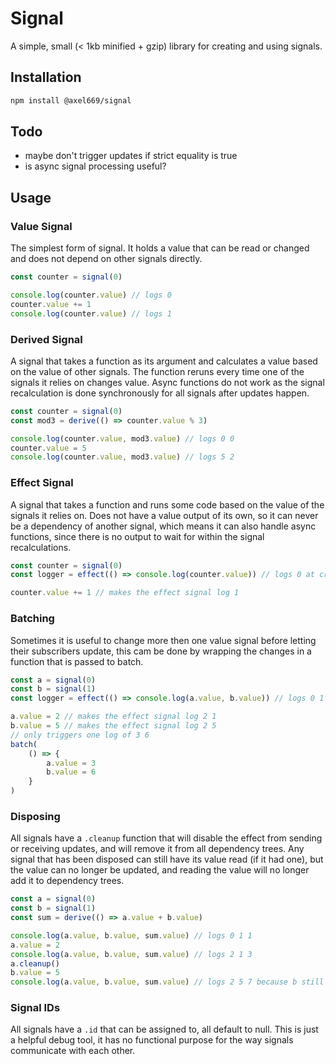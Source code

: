 # Signal
A simple, small (< 1kb minified + gzip) library for creating and using signals.

## Installation
```bash
npm install @axel669/signal
```

## Todo
- maybe don't trigger updates if strict equality is true
- is async signal processing useful?

## Usage

### Value Signal
The simplest form of signal. It holds a value that can be read or changed and
does not depend on other signals directly.

```js
const counter = signal(0)

console.log(counter.value) // logs 0
counter.value += 1
console.log(counter.value) // logs 1
```

### Derived Signal
A signal that takes a function as its argument and calculates a value based on
the value of other signals. The function reruns every time one of the signals
it relies on changes value. Async functions do not work as the signal
recalculation is done synchronously for all signals after updates happen.

```js
const counter = signal(0)
const mod3 = derive(() => counter.value % 3)

console.log(counter.value, mod3.value) // logs 0 0
counter.value = 5
console.log(counter.value, mod3.value) // logs 5 2
```

### Effect Signal
A signal that takes a function and runs some code based on the value of the
signals it relies on. Does not have a value output of its own, so it can never
be a dependency of another signal, which means it can also handle async
functions, since there is no output to wait for within the signal
recalculations.

```js
const counter = signal(0)
const logger = effect(() => console.log(counter.value)) // logs 0 at creation

counter.value += 1 // makes the effect signal log 1
```

### Batching
Sometimes it is useful to change more then one value signal before letting
their subscribers update, this cam be done by wrapping the changes in a function
that is passed to batch.

```js
const a = signal(0)
const b = signal(1)
const logger = effect(() => console.log(a.value, b.value)) // logs 0 1

a.value = 2 // makes the effect signal log 2 1
b.value = 5 // makes the effect signal log 2 5
// only triggers one log of 3 6
batch(
    () => {
        a.value = 3
        b.value = 6
    }
)
```

### Disposing
All signals have a `.cleanup` function that will disable the effect from
sending or receiving updates, and will remove it from all dependency trees. Any
signal that has been disposed can still have its value read (if it had one),
but the value can no longer be updated, and reading the value will no longer
add it to dependency trees.

```js
const a = signal(0)
const b = signal(1)
const sum = derive(() => a.value + b.value)

console.log(a.value, b.value, sum.value) // logs 0 1 1
a.value = 2
console.log(a.value, b.value, sum.value) // logs 2 1 3
a.cleanup()
b.value = 5
console.log(a.value, b.value, sum.value) // logs 2 5 7 because b still updates
```

### Signal IDs
All signals have a `.id` that can be assigned to, all default to null. This is
just a helpful debug tool, it has no functional purpose for the way signals
communicate with each other.
